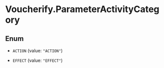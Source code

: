 # Voucherify.ParameterActivityCategory

## Enum


* `ACTION` (value: `"ACTION"`)

* `EFFECT` (value: `"EFFECT"`)


